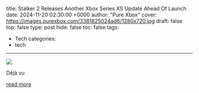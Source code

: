 title: Stalker 2 Releases Another Xbox Series XS Update Ahead Of Launch
date: 2024-11-20 02:30:00 +0000
author: "Pure Xbox"
cover: https://images.purexbox.com/3381825024ad6/1280x720.jpg
draft: false
top: false
type: post
hide: false
toc: false
tags:
  - Tech
categories:
  - tech
---

![](https://images.purexbox.com/3381825024ad6/1280x720.jpg)

Déjà vu

[read more](https://www.purexbox.com/news/2024/11/stalker-2-releases-another-xbox-series-xs-update-ahead-of-launch)
